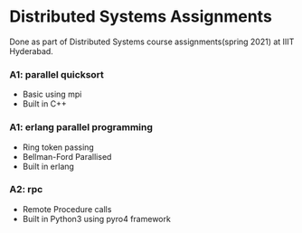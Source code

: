 # Distributed Systems Assignments
Done as part of Distributed Systems course assignments(spring 2021) at IIIT Hyderabad.

### A1: parallel quicksort
* Basic using mpi
* Built in C++


### A1: erlang parallel programming
* Ring token passing
* Bellman-Ford Parallised
* Built in erlang


### A2: rpc
* Remote Procedure calls
* Built in Python3 using pyro4 framework
